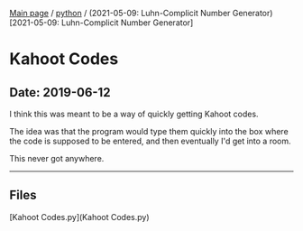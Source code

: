 [Main page](/) / [python](/python) / (2021-05-09: Luhn-Complicit Number Generator)[2021-05-09: Luhn-Complicit Number Generator]

# Kahoot Codes

## Date: 2019-06-12

I think this was meant to be a way of quickly getting Kahoot codes.

The idea was that the program would type them quickly into the box where the code is supposed to be entered, and then eventually I'd get into a room.

This never got anywhere.

-----

## Files

[Kahoot Codes.py](Kahoot Codes.py)